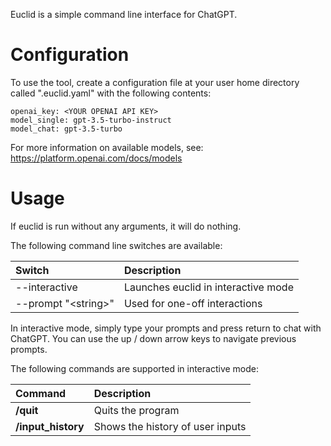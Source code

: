 Euclid is a simple command line interface for ChatGPT.

# Configuration

To use the tool, create a configuration file at your
user home directory called ".euclid.yaml" with the
following contents:

    openai_key: <YOUR OPENAI API KEY>
    model_single: gpt-3.5-turbo-instruct
    model_chat: gpt-3.5-turbo

For more information on available models, see:
https://platform.openai.com/docs/models

# Usage

If euclid is run without any arguments, it will do nothing.

The following command line switches are available:

| Switch                | Description                         |
|:----------------------|:------------------------------------|
| --interactive         | Launches euclid in interactive mode |
| --prompt "\<string\>" | Used for one-off interactions       |

In interactive mode, simply type your prompts and press return
to chat with ChatGPT. You can use the up / down arrow keys to
navigate previous prompts.

The following commands are supported in interactive mode:

| Command               | Description                         |
|:----------------------|:------------------------------------|
| __/quit__             | Quits the program                   |
|__/input_history__     | Shows the history of user inputs    |
